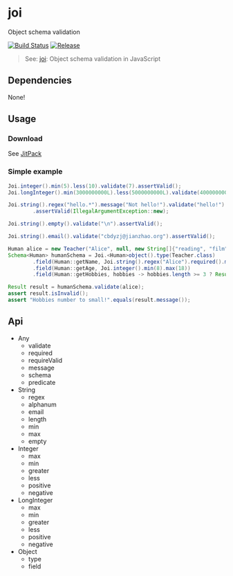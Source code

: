 # joi

Object schema validation 

[![Build Status](https://travis-ci.org/cbdyzj/joi.svg?branch=master)](https://travis-ci.org/cbdyzj/joi)
[![Release](https://jitpack.io/v/cbdyzj/joi.svg)](https://jitpack.io/#cbdyzj/joi)

> See: [joi](https://github.com/hapijs/joi): Object schema validation in JavaScript

## Dependencies

None!

## Usage

### Download

See [JitPack](https://jitpack.io/#cbdyzj/joi/0.3.0)

### Simple example

```java
Joi.integer().min(5).less(10).validate(7).assertValid();
Joi.longInteger().min(3000000000L).less(5000000000L).validate(4000000000L).assertValid();

Joi.string().regex("hello.*").message("Not hello!").validate("hello!")
        .assertValid(IllegalArgumentException::new);

Joi.string().empty().validate("\n").assertValid();

Joi.string().email().validate("cbdyzj@jianzhao.org").assertValid();

Human alice = new Teacher("Alice", null, new String[]{"reading", "film"});
Schema<Human> humanSchema = Joi.<Human>object().type(Teacher.class)
        .field(Human::getName, Joi.string().regex("Alice").required().message("Wrong name!"))
        .field(Human::getAge, Joi.integer().min(8).max(18))
        .field(Human::getHobbies, hobbies -> hobbies.length >= 3 ? Result.valid() : Result.of("Hobbies number to small!"));

Result result = humanSchema.validate(alice);
assert result.isInvalid();
assert "Hobbies number to small!".equals(result.message());
```

## Api

- Any
  - validate
  - required
  - requireValid
  - message
  - schema
  - predicate
- String
  - regex
  - alphanum
  - email
  - length
  - min
  - max
  - empty
- Integer
  - max
  - min
  - greater
  - less
  - positive
  - negative
- LongInteger
  - max
  - min
  - greater
  - less
  - positive
  - negative
- Object
  - type
  - field
